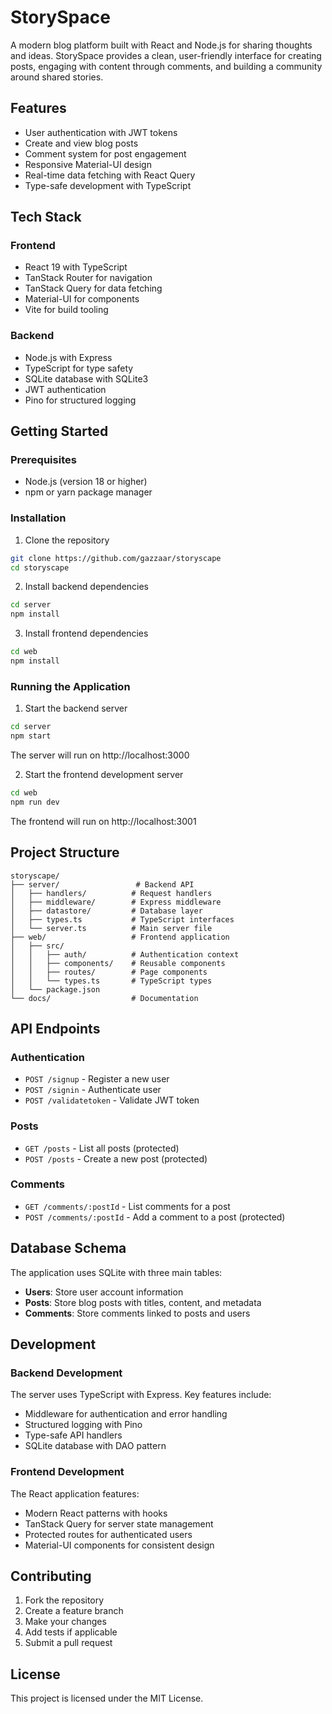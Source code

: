 # StorySpace

A modern blog platform built with React and Node.js for sharing thoughts and ideas. StorySpace provides a clean, user-friendly interface for creating posts, engaging with content through comments, and building a community around shared stories.

## Features

- User authentication with JWT tokens
- Create and view blog posts
- Comment system for post engagement
- Responsive Material-UI design
- Real-time data fetching with React Query
- Type-safe development with TypeScript

## Tech Stack

### Frontend

- React 19 with TypeScript
- TanStack Router for navigation
- TanStack Query for data fetching
- Material-UI for components
- Vite for build tooling

### Backend

- Node.js with Express
- TypeScript for type safety
- SQLite database with SQLite3
- JWT authentication
- Pino for structured logging

## Getting Started

### Prerequisites

- Node.js (version 18 or higher)
- npm or yarn package manager

### Installation

1. Clone the repository

```bash
git clone https://github.com/gazzaar/storyscape
cd storyscape
```

2. Install backend dependencies

```bash
cd server
npm install
```

3. Install frontend dependencies

```bash
cd web
npm install
```

### Running the Application

1. Start the backend server

```bash
cd server
npm start
```

The server will run on http://localhost:3000

2. Start the frontend development server

```bash
cd web
npm run dev
```

The frontend will run on http://localhost:3001

## Project Structure

```
storyscape/
├── server/                 # Backend API
│   ├── handlers/          # Request handlers
│   ├── middleware/        # Express middleware
│   ├── datastore/         # Database layer
│   ├── types.ts           # TypeScript interfaces
│   └── server.ts          # Main server file
├── web/                   # Frontend application
│   ├── src/
│   │   ├── auth/          # Authentication context
│   │   ├── components/    # Reusable components
│   │   ├── routes/        # Page components
│   │   └── types.ts       # TypeScript types
│   └── package.json
└── docs/                  # Documentation
```

## API Endpoints

### Authentication

- `POST /signup` - Register a new user
- `POST /signin` - Authenticate user
- `POST /validatetoken` - Validate JWT token

### Posts

- `GET /posts` - List all posts (protected)
- `POST /posts` - Create a new post (protected)

### Comments

- `GET /comments/:postId` - List comments for a post
- `POST /comments/:postId` - Add a comment to a post (protected)

## Database Schema

The application uses SQLite with three main tables:

- **Users**: Store user account information
- **Posts**: Store blog posts with titles, content, and metadata
- **Comments**: Store comments linked to posts and users

## Development

### Backend Development

The server uses TypeScript with Express. Key features include:

- Middleware for authentication and error handling
- Structured logging with Pino
- Type-safe API handlers
- SQLite database with DAO pattern

### Frontend Development

The React application features:

- Modern React patterns with hooks
- TanStack Query for server state management
- Protected routes for authenticated users
- Material-UI components for consistent design

## Contributing

1. Fork the repository
2. Create a feature branch
3. Make your changes
4. Add tests if applicable
5. Submit a pull request

## License

This project is licensed under the MIT License.
